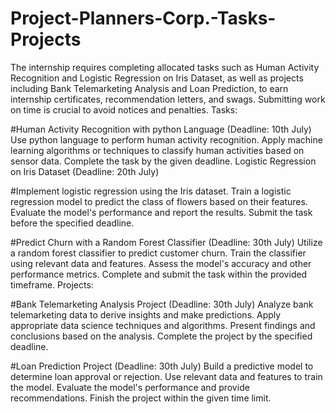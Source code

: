 # Project-Planners-Corp.-Tasks-Projects
The internship requires completing allocated tasks such as Human Activity Recognition and Logistic Regression on Iris Dataset, as well as projects including Bank Telemarketing Analysis and Loan Prediction, to earn internship certificates, recommendation letters, and swags. Submitting work on time is crucial to avoid notices and penalties.
Tasks:

#Human Activity Recognition with python Language (Deadline: 10th July)
Use python language to perform human activity recognition.
Apply machine learning algorithms or techniques to classify human activities based on sensor data.
Complete the task by the given deadline.
Logistic Regression on Iris Dataset (Deadline: 20th July)

#Implement logistic regression using the Iris dataset.
Train a logistic regression model to predict the class of flowers based on their features.
Evaluate the model's performance and report the results.
Submit the task before the specified deadline.

#Predict Churn with a Random Forest Classifier (Deadline: 30th July)
Utilize a random forest classifier to predict customer churn.
Train the classifier using relevant data and features.
Assess the model's accuracy and other performance metrics.
Complete and submit the task within the provided timeframe.
Projects:

#Bank Telemarketing Analysis Project (Deadline: 30th July)
Analyze bank telemarketing data to derive insights and make predictions.
Apply appropriate data science techniques and algorithms.
Present findings and conclusions based on the analysis.
Complete the project by the specified deadline.

#Loan Prediction Project (Deadline: 30th July)
Build a predictive model to determine loan approval or rejection.
Use relevant data and features to train the model.
Evaluate the model's performance and provide recommendations.
Finish the project within the given time limit.
